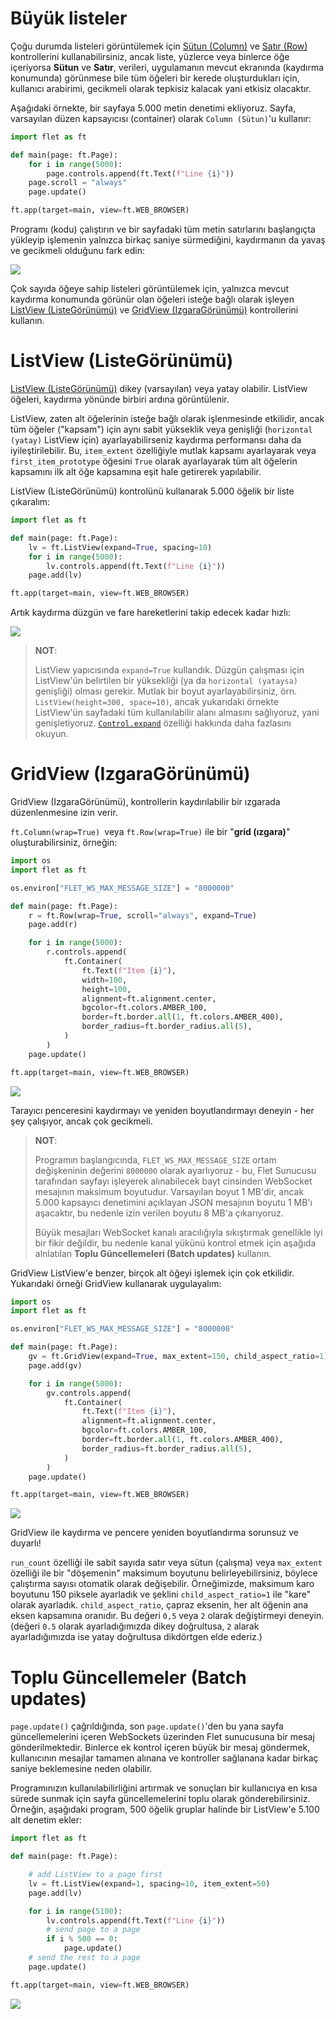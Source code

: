 # Büyük listeler

Çoğu  durumda listeleri görüntülemek için [Sütun (Column)](https://flet.dev/docs/controls/column) ve [Satır (Row)](https://flet.dev/docs/controls/row) kontrollerini 
kullanabilirsiniz, ancak liste, yüzlerce veya binlerce öğe içeriyorsa **Sütun** ve **Satır**, verileri, uygulamanın mevcut ekranında (kaydırma konumunda) görünmese bile tüm öğeleri bir kerede oluşturdukları için, kullanıcı arabirimi, gecikmeli olarak tepkisiz kalacak yani etkisiz olacaktır. 

Aşağıdaki örnekte, bir sayfaya 5.000 metin denetimi ekliyoruz. Sayfa, varsayılan düzen kapsayıcısı (container) olarak `Column (Sütun)`'u kullanır:

```python
import flet as ft

def main(page: ft.Page):
    for i in range(5000):
        page.controls.append(ft.Text(f"Line {i}"))
    page.scroll = "always"
    page.update()

ft.app(target=main, view=ft.WEB_BROWSER)
```

Programı (kodu) çalıştırın ve bir sayfadaki tüm metin satırlarını başlangıçta yükleyip 
işlemenin yalnızca birkaç saniye sürmediğini, kaydırmanın da yavaş ve gecikmeli olduğunu fark edin:

![](https://flet.dev/img/docs/getting-started/scroll-column.gif)

Çok  sayıda öğeye sahip listeleri görüntülemek için, yalnızca mevcut 
kaydırma konumunda görünür olan öğeleri isteğe bağlı olarak işleyen 
[ListView (ListeGörünümü)](https://flet.dev/docs/controls/listview) ve [GridView (IzgaraGörünümü)](https://flet.dev/docs/controls/gridview) kontrollerini kullanın.

# ListView (ListeGörünümü)

[ListView (ListeGörünümü)](https://flet.dev/docs/controls/listview) dikey (varsayılan) veya yatay olabilir. ListView öğeleri, kaydırma yönünde birbiri ardına görüntülenir.

ListView, zaten alt öğelerinin isteğe bağlı olarak işlenmesinde etkilidir, ancak tüm öğeler ("kapsam") için aynı sabit yükseklik veya genişliği (`horizontal (yatay)` ListView için) ayarlayabilirseniz kaydırma performansı daha da iyileştirilebilir. Bu, `item_extent` özelliğiyle mutlak kapsamı ayarlayarak veya `first_item_prototype` öğesini `True` olarak ayarlayarak tüm alt öğelerin kapsamını ilk alt öğe kapsamına eşit hale getirerek yapılabilir.

ListView (ListeGörünümü) kontrolünü kullanarak 5.000 öğelik bir liste çıkaralım:

```python
import flet as ft

def main(page: ft.Page):
    lv = ft.ListView(expand=True, spacing=10)
    for i in range(5000):
        lv.controls.append(ft.Text(f"Line {i}"))
    page.add(lv)

ft.app(target=main, view=ft.WEB_BROWSER)
```

Artık kaydırma düzgün ve fare hareketlerini takip edecek kadar hızlı:

![](https://flet.dev/img/docs/getting-started/scroll-listview.gif)

> **NOT**:
> 
> ListView yapıcısında `expand=True` kullandık. Düzgün çalışması için ListView'ün belirtilen bir yüksekliği (ya da `horizontal (yataysa)` genişliği) olması gerekir. 
> Mutlak bir boyut ayarlayabilirsiniz, örn. `ListView(height=300, space=10)`, ancak yukarıdaki örnekte ListView'ün sayfadaki tüm kullanılabilir alanı almasını sağlıyoruz, yani genişletiyoruz. [`Control.expand`](https://flet.dev/docs/controls#expand) özelliği hakkında daha fazlasını okuyun.

# GridView (IzgaraGörünümü)

GridView (IzgaraGörünümü), kontrollerin kaydırılabilir bir ızgarada düzenlenmesine izin verir.

`ft.Column(wrap=True) `veya `ft.Row(wrap=True)` ile bir "**grid (ızgara)**" oluşturabilirsiniz, örneğin:

```python
import os
import flet as ft

os.environ["FLET_WS_MAX_MESSAGE_SIZE"] = "8000000"

def main(page: ft.Page):
    r = ft.Row(wrap=True, scroll="always", expand=True)
    page.add(r)

    for i in range(5000):
        r.controls.append(
            ft.Container(
                ft.Text(f"Item {i}"),
                width=100,
                height=100,
                alignment=ft.alignment.center,
                bgcolor=ft.colors.AMBER_100,
                border=ft.border.all(1, ft.colors.AMBER_400),
                border_radius=ft.border_radius.all(5),
            )
        )
    page.update()

ft.app(target=main, view=ft.WEB_BROWSER)
```

![](https://flet.dev/img/docs/getting-started/row-wrap-as-grid.png)

Tarayıcı penceresini kaydırmayı ve yeniden boyutlandırmayı deneyin - her şey çalışıyor, ancak çok gecikmeli.

> **NOT**:
> 
> Programın  başlangıcında, `FLET_WS_MAX_MESSAGE_SIZE` ortam değişkeninin değerini `8000000` olarak ayarlıyoruz - bu, Flet Sunucusu tarafından sayfayı 
> işleyerek alınabilecek bayt cinsinden WebSocket mesajının maksimum boyutudur. Varsayılan boyut 1 MB'dir, ancak 5.000 kapsayıcı denetimini 
> açıklayan JSON mesajının boyutu 1 MB'ı aşacaktır, bu nedenle izin verilen boyutu 8 MB'a çıkarıyoruz.
> 
> Büyük mesajları WebSocket kanalı aracılığıyla sıkıştırmak genellikle iyi bir fikir değildir, bu nedenle kanal yükünü kontrol etmek için aşağıda alnlatılan **Toplu Güncellemeleri (Batch updates)** kullanın.

GridView ListView'e benzer, birçok alt öğeyi işlemek için çok etkilidir. Yukarıdaki örneği GridView kullanarak uygulayalım:

```python
import os
import flet as ft

os.environ["FLET_WS_MAX_MESSAGE_SIZE"] = "8000000"

def main(page: ft.Page):
    gv = ft.GridView(expand=True, max_extent=150, child_aspect_ratio=1)
    page.add(gv)

    for i in range(5000):
        gv.controls.append(
            ft.Container(
                ft.Text(f"Item {i}"),
                alignment=ft.alignment.center,
                bgcolor=ft.colors.AMBER_100,
                border=ft.border.all(1, ft.colors.AMBER_400),
                border_radius=ft.border_radius.all(5),
            )
        )
    page.update()

ft.app(target=main, view=ft.WEB_BROWSER)
```

![](https://flet.dev/img/docs/getting-started/grid-view.png)

GridView ile kaydırma ve pencere yeniden boyutlandırma sorunsuz ve duyarlı!

`run_count` özelliği ile sabit sayıda satır veya sütun (çalışma) veya `max_extent` 
özelliği ile bir "döşemenin" maksimum boyutunu belirleyebilirsiniz, böylece çalıştırma sayısı otomatik olarak değişebilir. Örneğimizde, maksimum karo boyutunu 150 piksele ayarladık ve şeklini `child_aspect_ratio=1` ile "kare" olarak ayarladık. `child_aspect_ratio`, çapraz eksenin, her alt öğenin ana eksen kapsamına oranıdır. Bu değeri `0,5` veya `2` olarak değiştirmeyi deneyin. (değeri `0.5` olarak ayarladığımızda dikey doğrultusa, `2` alarak ayarladığımızda ise yatay doğrultusa dikdörtgen elde ederiz.)

# Toplu Güncellemeler (Batch updates)

`page.update()` çağrıldığında, son `page.update()`'den bu yana sayfa güncellemelerini 
içeren WebSockets üzerinden Flet sunucusuna bir mesaj gönderilmektedir. Binlerce
 ek kontrol içeren büyük bir mesaj göndermek, kullanıcının mesajlar tamamen alınana ve kontroller sağlanana kadar birkaç saniye beklemesine neden olabilir.

Programınızın kullanılabilirliğini artırmak ve sonuçları bir kullanıcıya en kısa sürede sunmak için sayfa güncellemelerini toplu olarak gönderebilirsiniz. Örneğin, aşağıdaki program, 500 öğelik gruplar halinde bir ListView'e 5.100 alt denetim ekler:

```python
import flet as ft

def main(page: ft.Page):

    # add ListView to a page first
    lv = ft.ListView(expand=1, spacing=10, item_extent=50)
    page.add(lv)

    for i in range(5100):
        lv.controls.append(ft.Text(f"Line {i}"))
        # send page to a page
        if i % 500 == 0:
            page.update()
    # send the rest to a page
    page.update()

ft.app(target=main, view=ft.WEB_BROWSER)
```

![](https://flet.dev/img/docs/getting-started/sending-page-updates-in-batches.png)
